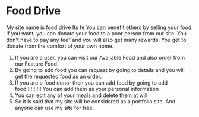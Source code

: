 # Food Drive
My site name is food drive Its fe
You can benefit others by selling your food. If you want, you can donate your food to a poor person from our site. You don't have to pay any fee" and you will also get many rewards. You get to donate from the comfort of your own home.
1. If you are a user, you can visit our Available Food and also order from our Feature Food.
2. By going to add food you can request by going to details and you will get the requested food as an order.
3. If you are a food donor then you can add food by going to add food!!!!!!!!!! You can add them as your personal information
4. You can edit any of your meals and delete them at will
5. So it is said that my site will be considered as a portfolio site. And anyone can use my site for free.
